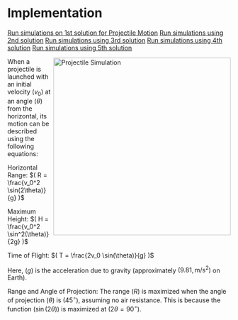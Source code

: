 # Implementation

[Run simulations on 1st solution for Projectile Motion](https://mg-2025p03.github.io/physics/Physics/1%20Mechanics/pSimulation2.html)
[Run simulations using 2nd solution](https://mg-2025p03.github.io/physics/Physics/1%20Mechanics/pNewAngle.html)
[Run simulations using 3rd solution](https://mg-2025p03.github.io/physics/Physics/1%20Mechanics/pNewAngle2.html)
[Run simulations using 4th solution](https://mg-2025p03.github.io/physics/Physics/1%20Mechanics/pNewAngle3.html)
[Run simulations using 5th solution](https://mg-2025p03.github.io/physics/Physics/1%20Mechanics/pNewAngle4.html)

<img align="right" src="https://mg-2025p03.github.io/physics/_pics/pSimulation.png" alt="Projectile Simulation" width="400px" height="400px">

When a projectile is launched with an initial velocity $( v_0 )$ at an angle $( \theta )$ from the horizontal, its motion can be described using the following equations:

Horizontal Range: $( R = \frac{v_0^2 \sin(2\theta)}{g} )$

Maximum Height: $( H = \frac{v_0^2 \sin^2(\theta)}{2g} )$

Time of Flight: $( T = \frac{2v_0 \sin(\theta)}{g} )$

Here, $( g )$ is the acceleration due to gravity (approximately $( 9.81 , \text{m/s}^2 )$ on Earth).

Range and Angle of Projection: The range $( R )$ is maximized when the angle of projection $( \theta )$ is $( 45^\circ )$, assuming no air resistance. This is because the function $( \sin(2\theta) )$ is maximized at $( 2\theta = 90^\circ )$.

